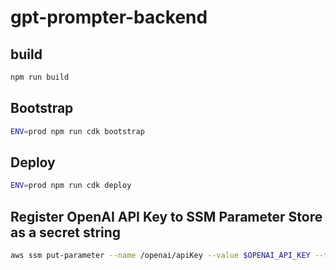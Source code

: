 # gpt-prompter-backend

## build

```sh
npm run build
```

## Bootstrap

```sh
ENV=prod npm run cdk bootstrap
```

## Deploy

```sh
ENV=prod npm run cdk deploy
```

## Register OpenAI API Key to SSM Parameter Store as a secret string

```sh
aws ssm put-parameter --name /openai/apiKey --value $OPENAI_API_KEY --type SecureString --key-id alias/lambda-kms-key
```
